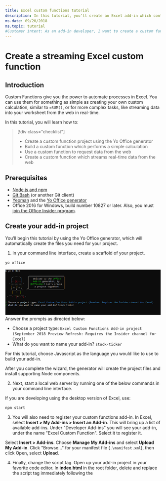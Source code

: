 ```yaml
---
title: Excel custom functions tutorial
description: In this tutorial, you’ll create an Excel add-in which contains a custom function that can perform calculations, request web data, or stream web data.
ms.date: 09/20/2018
ms.topic: tutorial
#Customer intent: As an add-in developer, I want to create a custom function in Excel to increase productivity. 
---
```

# Create a streaming Excel custom function

## Introduction

Custom Functions give you the power to automate processes in Excel. You can use them for something as simple as creating your own custom calculation, similar to `=SUM()`, or for more complex tasks, like streaming data into your worksheet from the web in real-time.

In this tutorial, you will learn how to:
> [!div class="checklist"]
> * Create a custom function project using the Yo Office generator
> * Build a custom function which performs a simple calculation
> * Use a custom function to request data from the web
> * Create a custom function which streams real-time data from the web

## Prerequisites

* [Node.js and npm](https://nodejs.org/en/)
* [Git Bash](https://git-scm.com/downloads) (or another Git client)
* [Yeoman](http://yeoman.io/) and the [Yo Office generator](https://www.npmjs.com/package/generator-office)
* Office 2016 for Windows, build number 10827 or later. Also, you must [join the Office Insider program](https://products.office.com/office-insider). 

## Create your add-in project

You’ll begin this tutorial by using the Yo Office generator, which will automatically create the files you need for your project.

1. In your command line interface, create a scaffold of your project.

```bash
yo office
```

![Yo Office bash prompts for custom functions](../images/yo-office-excel-cfs-stock-ticker.png)
Answer the prompts as directed below:

* Choose a project type: `Excel Custom Functions Add-in project (September 2018 Preview Refresh: Requires the Insider channel for Excel)`
* What do you want to name your add-in? `stock-ticker`

For this tutorial, choose Javascript as the language you would like to use to build your add-in.

After you complete the wizard, the generator will create the project files and install supporting Node components.

2. Next, start a local web server by running one of the below commands in your command line interface.

If you are developing using the desktop version of Excel, use:

```bash
npm start
```

3. You will also need to register your custom functions add-in. In Excel, select **Insert > My Add-ins > Insert an Add-in**. This will bring up a list of available add-ins. Under "Developer Add-ins" you will see your add-in, under the name "Excel Custom Function". Select it to register it.

Select **Insert > Add-ins**. Choose **Manage My Add-ins** and select **Upload My Add-in**. Click "Browse..." for your manifest file (`.\manifest.xml`), then click Open, select **Upload**.

4. Finally, change the script tag. Open up your add-in project in your favorite code editor. In **index.html** in the root folder, delete and replace the script tag immediately following the <title> tags with the code below:

```js
<script src="https://unpkg.com/@microsoft/office-js@1.1.9-adhoc.22/dist/custom-functions-runtime.js" type="text/javascript"></script>
```

## Try out a basic custom function

Now the custom functions in your file will be loaded and ready to use. There are several pre-built functions for you in the Yo Office project. All are attached to a namespace called CONTOSO which is defined in the XML manifest file. When you start typing =CONTOSO in a cell, the list of available functions will appear.

Let's call the CONTOSO.ADD42() function, which adds 42 to any two numbers that you specify as arguments. In any cell, type `=CONTOSO.ADD42(1,2)`. It should deliver the answer 45.

## Create a custom function

What if you wanted a function which could fetch and display the price of Microsoft stock in real time? Custom functions are designed so you can easily request data from the web asynchronously.

Complete the following steps to create a custom function named STOCKPRICE that accepts a stock ticker (e.g., "MSFT") and returns the price of that stock. The custom function uses the IEX Trading API, which is free and does not require authentication.

1. Open your code editor of choice and navigate to the stock-ticker project folder. 
2. Copy and paste the function below and add it to **customfunctions.js**.

You'll notice in this code that your asynchronous function returns a JavaScript Promise with the data from the IEX Trading API. Asynchronous custom functions require you to either return a new Promise or use JavaScript's async/await syntax.

```js
function STOCKPRICE(ticker) {
    return new Promise(
        function(resolve) {
            let xhr = new XMLHttpRequest();
            let url = "https://api.iextrading.com/1.0/stock/" + ticker + "/price"
            //add handler for xhr
            xhr.onreadystatechange = function() {
                if (xhr.readyState == XMLHttpRequest.DONE) {
                //return result back to Excel
                resolve(xhr.responseText);
                }
            }
            //make request
            xhr.open('GET', url, true);
            xhr.send();
    });
}
```

3. In order for Excel to properly run this function, you must add some metadata to the **./config/customfunctions.json** file.

You'll notice that this JSON file describes the function, listing the types and dimensionality of the results and parameters.

```json
{
    "id": "STOCKPRICE",
    "name": "STOCKPRICE",
    "description": "Multiplies number by 105",
    "helpUrl": "http://dev.office.com",
    "result": {
        "type": "number",
        "dimensionality": "scalar"
    },  
    "parameters": [
        {
            "name": "ticker",
            "description": "stock ticker name",
            "type": "string",
            "dimensionality": "scalar"
        }
    ],
}
```

4. You will need to re-register this change once you have saved the file. In Excel, select **Insert > Add-ins > My Add-ins**. This will bring up a list of available add-ins. Under “Developer Add-ins" you will see your add-in, under the name “Excel Custom Function.” Select it to register it.

5. In cell B1, run the function `=CONTOSO.STOCKPRICE("MSFT")`. It should show you the current stock price for one share of Microsoft stock.

## Create a streaming asynchronous custom function

The previous function returned the stock price for Microsoft at a particular moment in time, but stock prices are always changing. With custom functions, it is possible to “stream” data from an API to get updates on stock prices in real time.

To do this, you’ll create a new function, `=CONTOSO.STOCKPRICESTREAM`. It makes a request for updated data every 1000 milliseconds. When a call is made, you may see `#GETTING_DATA` appear in a cell. Once a value is returned, this notification should disappear.

1. Copy and paste the code below into **customfunctions.js**.

```js
    function STOCKPRICESTREAM(ticker, caller){
    let result = 0;

    //return every second
    setInterval(function(){
    let xhr = new XMLHttpRequest();
    let url = "https://api.iextrading.com/1.0/stock/" + ticker + "/price";

    //add handler for xhr
    xhr.onreadystatechange = function() {
        if (xhr.readyState == XMLHttpRequest.DONE) {
            //return result back to Excel
            caller.setResult(xhr.responseText);
        }
    }

    //make request
    xhr.open('GET', url, true);
    xhr.send();
        }, 1000);
    }
```

3. Copy and paste the code below into to the **./config/customfunctions.json** file.

    You'll notice that this JSON file is very similar to the previous function's JSON file, but that a new section has been added for "options." Because this function is streaming, you must specify this as true in the JSON.

```json
{
    "id": "STOCKPRICESTREAM",
    "name": "STOCKPRICESTREAM",
    "description": "Streams real time stock price",
    "helpUrl": "http://dev.office.com",
    "result": {
        "type": "number",
        "dimensionality": "scalar"
    },  
    "parameters": [
        {
            "name": "ticker",
            "description": "stock ticker name",
            "type": "string",
            "dimensionality": "scalar"
        }
    ],
    "options": {
        "stream": true
    }
}
```

4. Re-register this change once you have saved the file. In Excel, select **Insert > Add-ins > My Add-ins**. This will bring up a list of available add-ins. Under “Developer Add-ins" you will see your add-in, under the name “Excel Custom Function.” Select it to register it.

5. In cell C1, run the function `=CONTOSO.STOCKPRICESTREAM("MSFT")`. You should see the price of Microsoft stock - which will update in real time right in your workbook.

## Next steps

You’ve completed the custom functions add-in tutorial. To learn more about custom functions, see [Create custom functions in Excel](../excel/custom-functions-overview.md).
> [!div class="nextstepaction"]
> [Create custom functions in Excel](../excel/custom-functions-overview.md)
